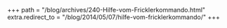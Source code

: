 +++
path = "/blog/archives/240-Hilfe-vom-Fricklerkommando.html"
extra.redirect_to = "/blog/2014/05/07/hilfe-vom-fricklerkommando/"
+++
